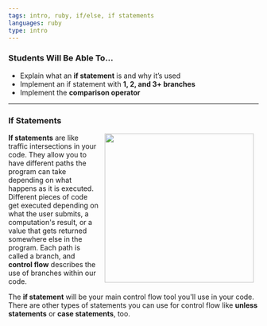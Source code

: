 ```yaml
---
tags: intro, ruby, if/else, if statements
languages: ruby
type: intro
---
```


### Students Will Be Able To...
+ Explain what an **if statement** is and why it’s used
+ Implement an if statement with **1, 2, and 3+ branches**
+ Implement the **comparison operator**

---
### If Statements
<img src="https://s3.amazonaws.com/after-school-assets/roadfork.jpg" width="300px" align="right" hspace="10"> **If statements** are like traffic intersections in your code. They allow you to have different paths the program can take depending on what happens as it is executed. Different pieces of code get executed depending on what the user submits, a computation's result, or a value that gets returned somewhere else in the program. Each path is called a branch, and **control flow** describes the use of branches within our code.

The **if statement** will be your main control flow tool you'll use in your code. There are other types of statements you can use for control flow like **unless statements** or **case statements**, too.
